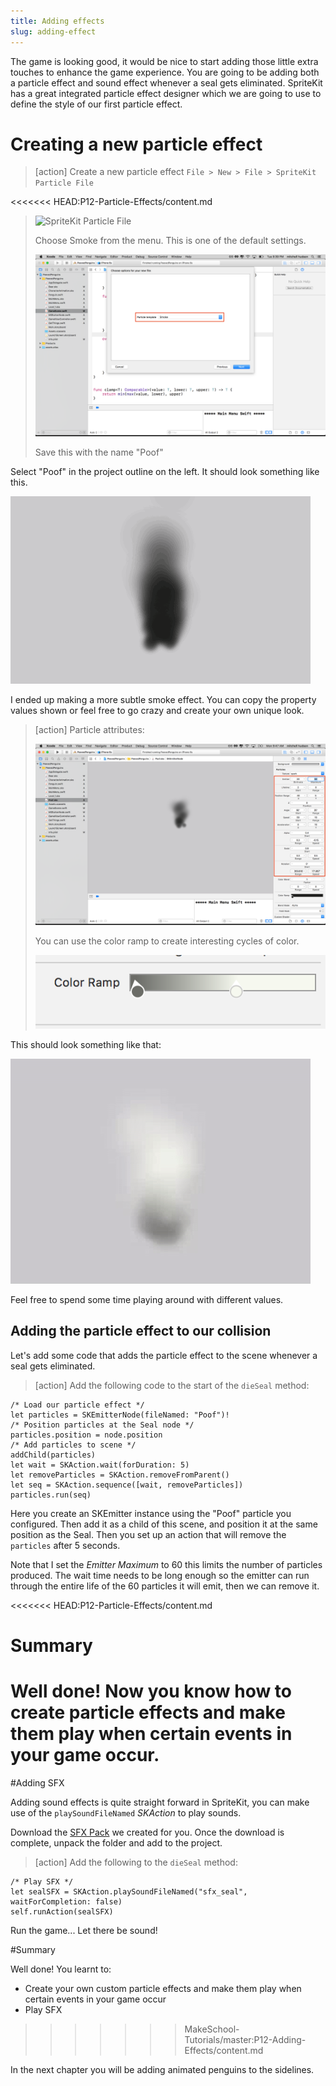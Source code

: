```yaml
---
title: Adding effects
slug: adding-effect
---
```


The game is looking good, it would be nice to start adding those little extra touches to enhance the game experience.  You are going to be adding both a particle effect and sound effect whenever a seal gets eliminated. SpriteKit has a great integrated particle effect designer which we are going to use to define the style of our first particle effect.

# Creating a new particle effect

> [action]
> Create a new particle effect `File > New > File > SpriteKit Particle File`
>
<<<<<<< HEAD:P12-Particle-Effects/content.md
> ![SpriteKit Particle File](../Tutorial-Images/p12-01-particle-emitter.png)
>
> Choose Smoke from the menu. This is one of the default settings. 
> 
> ![SpriteKit Particle File](../Tutorial-Images/p12-02-smoke.png)
>
> Save this with the name "Poof"
>

Select "Poof" in the project outline on the left. It should look something like this.

![SpriteKit Particle Black Smoke](../Tutorial-Images/animated_black_smoke.gif)

I ended up making a more subtle smoke effect. You can copy the property values shown 
or feel free to go crazy and create your own unique look.

> [action]
> Particle attributes:
>
> ![Particle Attributes 1](../Tutorial-Images/p12-03particle-settings.png)
>
> You can use the color ramp to create interesting cycles of color.
>
> ![Particle Attributes 2](../Tutorial-Images/xcode_spritekit_particle_2.png)
>

This should look something like that:

![SpriteKit Particle Grey Smoke](../Tutorial-Images/animated_grey_smoke.gif)

Feel free to spend some time playing around with different values.

## Adding the particle effect to our collision

Let's add some code that adds the particle effect to the scene whenever a seal gets 
eliminated.

> [action]
> Add the following code to the start of the `dieSeal` method:
>
```
/* Load our particle effect */
let particles = SKEmitterNode(fileNamed: "Poof")!
/* Position particles at the Seal node */
particles.position = node.position
/* Add particles to scene */
addChild(particles)
let wait = SKAction.wait(forDuration: 5)
let removeParticles = SKAction.removeFromParent()
let seq = SKAction.sequence([wait, removeParticles])
particles.run(seq)
```
>

Here you create an SKEmitter instance using the "Poof" particle you configured. Then 
add it as a child of this scene, and position it at the same position as the Seal. 
Then you set up an action that will remove the `particles` after 5 seconds. 

Note that I set the *Emitter Maximum* to 60 this limits the number of particles produced. 
The wait time needs to be long enough so the emitter can run through the entire life of 
the 60 particles it will emit, then we can remove it. 

<<<<<<< HEAD:P12-Particle-Effects/content.md
# Summary

Well done! Now you know how to create particle effects and make them play when certain 
events in your game occur.
=======
#Adding SFX

Adding sound effects is quite straight forward in SpriteKit, you can make use of the `playSoundFileNamed` *SKAction* to play sounds.

Download the [SFX Pack](https://github.com/MakeSchool-Tutorials/Peeved-Penguins-SpriteKit-Swift/raw/master/SFX.zip) we created for you. Once the download is complete, unpack the folder and add
to the project.

> [action]
> Add the following to the `dieSeal` method:
>
```
/* Play SFX */
let sealSFX = SKAction.playSoundFileNamed("sfx_seal", waitForCompletion: false)
self.runAction(sealSFX)
```
>

Run the game... Let there be sound!

#Summary

Well done! You learnt to:

- Create your own custom particle effects and make them play when certain events in your game occur
- Play SFX
>>>>>>> MakeSchool-Tutorials/master:P12-Adding-Effects/content.md

In the next chapter you will be adding animated penguins to the sidelines.
